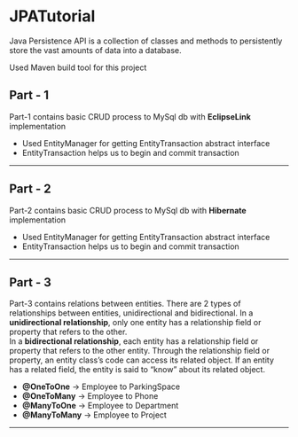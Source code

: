 # JPATutorial
Java Persistence API is a collection of classes and methods to persistently store the vast amounts of data into a database.

Used Maven build tool for this project

<h2>Part - 1</h2>
Part-1 contains basic CRUD process to MySql db with <b>EclipseLink</b> implementation
<ul>
  <li>Used EntityManager for getting EntityTransaction abstract interface</li>
  <li>EntityTransaction helps us to begin and commit transaction </li>
</ul>
<hr>
<h2>Part - 2</h2>
Part-2 contains basic CRUD process to MySql db with <b>Hibernate</b> implementation
<ul>
  <li>Used EntityManager for getting EntityTransaction abstract interface</li>
  <li>EntityTransaction helps us to begin and commit transaction </li>
</ul>
<hr>
<h2>Part - 3</h2>
Part-3 contains relations between entities. There are 2 types of relationships between entities, unidirectional and bidirectional.
In a <b>unidirectional relationship</b>, only one entity has a relationship field or property that refers to the other. <br/>
In a <b>bidirectional relationship</b>, each entity has a relationship field or property that refers to the other entity. Through the relationship field or property, an entity class’s code can access its related object. If an entity has a related field, the entity is said to “know” about its related object.
<ul>
  <li> <b>@OneToOne</b> -> Employee to ParkingSpace </li>
  <li> <b>@OneToMany</b> -> Employee to Phone  </li>
  <li> <b>@ManyToOne</b> -> Employee to Department </li>
  <li> <b>@ManyToMany</b> -> Employee to Project </li>
</ul>
<hr>
